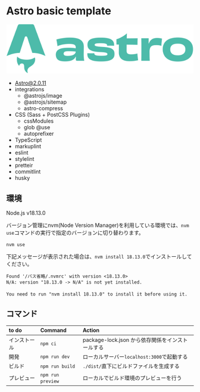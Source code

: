 # Astro basic template

![astro-logo](astro_logo.svg)

- Astro@2.0.11
- integrations
  - @astrojs/image
  - @astrojs/sitemap
  - astro-compress
- CSS (Sass + PostCSS Plugins)
  - cssModules
  - glob @use
  - autoprefixer
- TypeScript
- markuplint
- eslint
- stylelint
- pretteir
- commitlint
- husky

## 環境

Node.js v18.13.0

バージョン管理にnvm(Node Version Manager)を利用している環境では、`nvm use`コマンドの実行で指定のバージョンに切り替わります。

```
nvm use
```

下記メッセージが表示された場合は、`nvm install 18.13.0`でインストールしてください。

```
Found '/パス省略/.nvmrc' with version <18.13.0>
N/A: version "18.13.0 -> N/A" is not yet installed.

You need to run "nvm install 18.13.0" to install it before using it.
```

## コマンド

| to do            | Command              | Action                                             |
| :--------------------- | :--------------------- | :------------------------------------------------- |
| インストール         | `npm ci`         | package-lock.json から依存関係をインストールする                             |
| 開発         | `npm run dev`             | ローカルサーバー`localhost:3000`で起動する     |
| ビルド         | `npm run build`           | `./dist/`直下にビルドファイルを生成する            |
| プレビュー         | `npm run preview`         | ローカルでビルド環境のプレビューを行う       |
